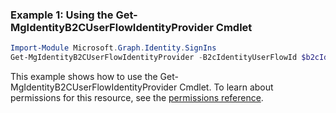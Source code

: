 ### Example 1: Using the Get-MgIdentityB2CUserFlowIdentityProvider Cmdlet
```powershell
Import-Module Microsoft.Graph.Identity.SignIns
Get-MgIdentityB2CUserFlowIdentityProvider -B2cIdentityUserFlowId $b2cIdentityUserFlowId
```
This example shows how to use the Get-MgIdentityB2CUserFlowIdentityProvider Cmdlet.
To learn about permissions for this resource, see the [permissions reference](/graph/permissions-reference).
